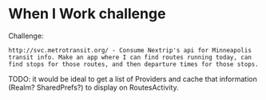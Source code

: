 # When I Work challenge

Challenge:

```
http://svc.metrotransit.org/ - Consume Nextrip's api for Minneapolis transit info. Make an app where I can find routes running today, can find stops for those routes, and then departure times for those stops.
```

TODO: it would be ideal to get a list of Providers and cache that information (Realm? SharedPrefs?) to display on RoutesActivity.
